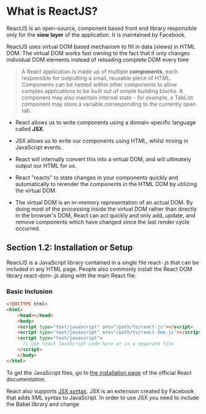 # What is ReactJS?

ReactJS is an open-source, component based front end library responsible only for the **view layer** of the application. It is maintained by Facebook.

ReactJS uses virtual DOM based mechanism to fill in data (views) in HTML DOM. The virtual DOM works fast owning to the fact that it only changes individual DOM elements instead of reloading complete DOM every time

> A React application is made up of multiple **components**, each responsible for outputting a small, reusable piece of HTML. Components can be nested within other components to
> allow complex applications to be built out of simple building blocks. A component may also maintain internal state - for example, a TabList component may store a variable
> corresponding to the currently open tab.

* React allows us to write components using a domain-specific language called **JSX**. 
* JSX allows us to write our components using HTML, whilst mixing in JavaScript events. 
* React will internally convert this into a virtual DOM, and will ultimately output our HTML for us.

* React "reacts" to state changes in your components quickly and automatically to rerender the components in the HTML DOM by utilizing the virtual DOM.
* The virtual DOM is an in-memory representation of an actual DOM. By doing most of the processing inside the virtual DOM rather than directly in the browser's DOM, React can act quickly and only add, update, and remove components which have changed since the last render cycle occurred.

## Section 1.2: Installation or Setup

ReactJS is a JavaScript library contained in a single file react-<version>.js that can be included in any HTML page. People also commonly install the React DOM library react-dom-<version>.js along with the main React file:

### Basic Inclusion

```html
<!DOCTYPE html>
<html>
    <head></head>
    <body>
    <script type="text/javascript" src="/path/to/react.js"></script>
    <script type="text/javascript" src="/path/to/react-dom.js"></script>
    <script type="text/javascript">
      // Use react JavaScript code here or in a separate file
    </script>
    </body>
</html>
```

To get the JavaScript files, go to [the installation page](https://facebook.github.io/react/docs/installation.html) of the official React documentation.

React also supports [JSX syntax](https://facebook.github.io/react/docs/jsx-in-depth.html). JSX is an extension created by Facebook that adds XML syntax to JavaScript. In order
to use JSX you need to include the Babel library and change <script type="text/babel"> in order to translate JSX to Javascript code.

```html
<!DOCTYPE html> <html>
<head></head>
  <body>
  <script type="text/javascript" src="/path/to/react.js"></script>
  <script type="text/javascript" src="/path/to/react-dom.js"></script>
  <script src="https://npmcdn.com/babel-core@5.8.38/browser.min.js"></script>
  <script type="text/babel">
        // Use react JSX code here or in a separate file
  </script>
    </body>
</html>
```

### Installing via npm

You can also install React using [npm](https://www.npmjs.com/) by doing the following:

```sh
npm install --save react react-dom
```
To use React in your JavaScript project, you can do the following:

```js
let React = require('react');
let ReactDOM = require('react-dom');
ReactDOM.render(<App />, ...);
```

### Installing via Yarn

Facebook released its own package manager named [Yarn](https://yarnpkg.com/), which can also be used to install React. 

After installing Yarn you just need to run this command:

```sh
yarn add react react-dom
```

You can then use React in your project in exactly the same way as if you had installed React via npm.

## Section 1.3: Hello World with Stateless Functions

Stateless components are getting their philosophy from functional programming. Which implies that: 
A function returns all time the same thing exactly on what is given to it.

### For example:

```js
const statelessSum = (a, b) => a + b;
let a = 0;
const statefulSum = () => a++;
```

* As you can see from the above example that, statelessSum is always will return the same values given a and b. However, statefulSum function will not return the same values given even no parameters.
* This type of function's behaviour is also called as a side-effect. Since, the component affects somethings beyond.
* So, it is advised to use stateless components more often, since they are side-effect free and will create the same behaviour always.
* That is what you want to be after in your apps because fluctuating state is the worst case scenario for a maintainable program.
* The most basic type of react component is one without state. React components that are pure functions of their props and do not require any internal state management can be written as simple JavaScript functions.
* These are said to be Stateless Functional Components because they are a function only of props, without having any state to keep track of.

Here is a simple example to illustrate the concept of a Stateless Functional Component:

```jsx
// In HTML
<div id="element"></div>

// In React
const MyComponent = props => {
return <h1>Hello, {props.name}!</h1>;
};
ReactDOM.render(<MyComponent name="Arun" />, element); // Will render <h1>Hello, Arun!</h1>
```

Note that all that this component does is render an h1 element containing the name prop. This component doesn't keep track of any state. Here's an ES6 example as well:

```jsx
import React from 'react'
const HelloWorld = props => ( <h1>Hello, {props.name}!</h1>
)

HelloWorld.propTypes = {
    name: React.PropTypes.string.isRequired
}
export default HelloWorld
```

## Section 1.4: Absolute Basics of Creating Reusable Components

### Components and Props

* As React concerns itself only with an application's view, the bulk of development in React will be the creation of components.
* A component represents a portion of the view of your application. "Props" are simply the attributes used on a JSX node (e.g.```jsx
  <SomeComponent someProp="some prop's value" /> ```), and are the primary way our application interacts with our components.
* In the snippet above, inside of SomeComponent, we would have access to this.props, whose value would be the object {someProp: "some prop's value"}.

* It can be useful to think of React components as simple functions - they take input in the form of "props", and produce output as markup.
*  Many simple components take this a step further, making themselves "Pure Functions", meaning they do not issue side effects, and are idempotent (given a set of inputs, the component will always produce the same output).
*  This goal can be formally enforced by actually creating components as functions, rather than "classes".
*  There are three ways of creating a React component:

**1. Functional ("Stateless") Components**

```jsx
const FirstComponent = props => (
  <div>{props.content}</div>
);
```

**2.React.createClass()**

```jsx
const SecondComponent = React.createClass({
  render: function () {
    return (
      <div>{this.props.content}</div>
    );
  }
});
```

**3.ES2015 Classes**
```jsx
class ThirdComponent extends React.Component {
    render() {
      return (
        <div>{this.props.content}</div>
    );
  }
}
```

These components are used in exactly the same way:

```jsx
const ParentComponent = function (props) {
  const someText = "FooBar";
  return (
    <FirstComponent content={someText} />
    <SecondComponent content={someText} />
    <ThirdComponent content={someText} />
  );
}
```

The above examples will all produce identical markup.

* Functional components cannot have "state" within them. So if your component needs to have a state, then go for class based components. Refer Creating Components for more information.
* As a final note, react props are immutable once they have been passed in, meaning they cannot be modified from within a component. 
* If the parent of a component changes the value of a prop, React handles replacing the old props with the new, the component will rerender itself using the new values.


## Section 1.5: Create React App

[create-react-app](https://github.com/facebookincubator/create-react-app) is a React app boilerplate generator created by Facebook. It provides a development environment configured for ease-of-use with minimal setup, including:

* ES6 and JSX transpilation
* Dev server with hot module reloading
* Code linting
* CSS auto-prefixing
* Build script with JS, CSS and image bundling, and sourcemaps Jest testing framework

### Installation

First, install create-react-app globally with node package manager (npm).

```sh
npm install -g create-react-app
```

Then run the generator in your chosen directory.

```sh
create-react-app my-app
```

Navigate to the newly created directory and run the start script.

```sh
cd my-app/
npm start
```

### Configuration

create-react-app is intentionally non-configurable by default. If non-default usage is required, for example, to use a compiled CSS language such as Sass, then the eject command can be used.

```sh
npm run eject
```

This allows editing of all configuration files. N.B. this is an irreversible process.

### Build React App

To build your app for production ready, run following command

```sh
npm run build
```

## Section 1.6: Hello World

### Without JSX

Here's a basic example that uses React's main API to create a React element and the React DOM API to render the React element in the browser.

```html
<!DOCTYPE html>
<html>
  <head>
    <meta charset="UTF-8" />
    <title>Hello React!</title>
    <!-- Include the React and ReactDOM libraries -->
    <script src="https://fb.me/react-15.2.1.js"></script>
    <script src="https://fb.me/react-dom-15.2.1.js"></script>
  </head>
  <body>
    <div id="example"></div>
    <script type="text/javascript">
      // create a React element rElement
      let rElement = React.createElement('h1', null, 'Hello, world!'); // dElement is a DOM container
      let dElement = document.getElementById('example'); // render the React element in the DOM container
      ReactDOM.render(rElement, dElement);
    </script>
  </body>
</html>
```

### With JSX

Instead of creating a React element from strings one can use JSX (a Javascript extension created by Facebook for adding XML syntax to JavaScript), which allows to write

```js
let rElement = React.createElement('h1', null, 'Hello, world!');
```

as the equivalent (and easier to read for someone familiar with HTML)

```jsx
let rElement = <h1>Hello, world!</h1>;
```

The code containing JSX needs to be enclosed in a **<script type="text/babel">** tag. Everything within this tag will be transformed to plain Javascript using the Babel library (that needs to be included in addition to the React libraries).

So finally the above example becomes:

```html
<!DOCTYPE html>
<html>
  <head>
    <meta charset="UTF-8" />
    <title>Hello React!</title>
    <!-- Include the React and ReactDOM libraries -->
    <script src="https://fb.me/react-15.2.1.js"></script>
    <script src="https://fb.me/react-dom-15.2.1.js"></script>
    <!-- Include the Babel library -->
    <script src="https://npmcdn.com/babel-core@5.8.38/browser.min.js"></script>
  </head>
  <body>
   <div id="example"></div>
    <script type="text/babel">
      // create a React element rElement using JSX
      let rElement = <h1>Hello, world!</h1>; // dElement is a DOM container
      let dElement = document.getElementById('example'); // render the React element in the DOM container
      ReactDOM.render(rElement, dElement);
    </script>
  </body>
</html>
```

## Section 1.7: Hello World Component

* A React component can be defined as an ES6 class that extends the base React.Component class.
* In its minimal form, a component must define a render method that specifies how the component renders to the DOM.
* The render method returns React nodes, which can be defined using JSX syntax as HTML-like tags.
* The following example shows how to define a minimal Component:

```js
import React from 'react'
class HelloWorld extends React.Component {
    render() {
      return <h1>Hello, World!</h1>
    }
}
export default HelloWorld
```

* A Component can also receive props. These are properties passed by its parent in order to specify some values the component cannot know by itself; a property can also contain a function that can be called by the component after certain events occur - for example, a button could receive a function for its onClick property and call it whenever it is clicked.
* When writing a component, its props can be accessed through the props object on the Component itself:

```js
import React from 'react'
class Hello extends React.Component {
    render() {
      return <h1>Hello, {this.props.name}!</h1>
    }
}
export default Hello
```

* The example above shows how the component can render an arbitrary string passed into the name prop by its parent. 

* Note that a component cannot modify the props it receives.

* A component can be rendered within any other component, or directly into the DOM if it's the topmost component, using ReactDOM.render and providing it with both the component and the DOM Node where you want the React tree to be rendered:

```jsx
import React from 'react'
import ReactDOM from 'react-dom'
import Hello from './Hello'

ReactDOM.render(<Hello name="Billy James" />, document.getElementById('main'))
```

By now you know how to make a basic component and accept props. Lets take this a step further and introduce state.

For demo sake, let's make our Hello World app, display only the first name if a full name is given.

```jsx
import React from 'react'
class Hello extends React.Component {
    constructor(props){
      //Since we are extending the default constructor, //handle default activities first.
      super(props);
      //Extract the first-name from the prop
      let firstName = this.props.name.split(" ")[0];
      //In the constructor, feel free to modify the //state property on the current context. this.state = {
      name: firstName
    }
}
//Look maa, no comma required in JSX based class defs!
render() {
    return <h1>Hello, {this.state.name}!</h1>
  }
}
export default Hello
```

**Note**: Each component can have it's own state or accept it's parent's state as a prop.

_____________

